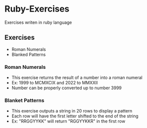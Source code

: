 # Ruby-Exercises
Exercises writen in ruby language

## Exercises
- Roman Numerals
- Blanked Patterns

### Roman Numerals
- This exercise returns the result of a number into a roman numeral
- Ex: 1999 to MCMXCIX and 2022 to MMXXII
- Number can be properly converted up to number 3999

### Blanket Patterns
- This exercise outputs a string in 20 rows to display a pattern
- Each row will have the first letter shifted to the end of the string
- Ex: "RRGGYYKK" will return "RGGYYKKR" in the first row
